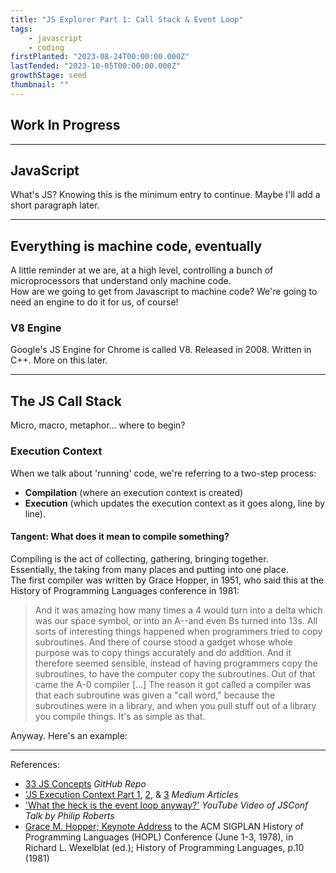 ```yaml
---
title: "JS Explorer Part 1: Call Stack & Event Loop"
tags: 
    - javascript
    - coding
firstPlanted: "2023-08-24T00:00:00.000Z"
lastTended: "2023-10-05T00:00:00.000Z"
growthStage: seed
thumbnail: ""
---
```


## Work In Progress

---

## JavaScript

What's JS? Knowing this is the minimum entry to continue. Maybe I'll add a short paragraph later. 

---

## Everything is machine code, eventually
A little reminder at we are, at a high level, controlling a bunch of microprocessors that understand only machine code.  
How are we going to get from Javascript to machine code? We're going to need an engine to do it for us, of course! 

### V8 Engine
Google's JS Engine for Chrome is called V8. Released in 2008. Written in C++. More on this later.

<note-polaroid-image
    src="33-javascript-concepts/v8-architecture-1.png"
    alt="Image shows an architectural diagram of Google's V8 engine. Named components include the Parser, AST, Interpreter, Heap, Profiler, and Compiler"
    caption="Here's a handy diagram"
    sourcelink="https://blog.bitsrc.io/how-does-javascript-really-work-part-1-7681dd54a36d"
    sourcetext="blog.bitsrc.io">
</note-polaroid-image>

---

## The JS Call Stack
Micro, macro, metaphor... where to begin? 

<note-illustration-image
    src="33-javascript-concepts/FILENAME.png"
    alt="The stack is a Last In First Out Structure, as illustrated by a stack of plates."
    caption="The stack is a Last In First Out Structure">
</note-illustration-image>

### Execution Context
When we talk about 'running' code, we're referring to a two-step process:
- **Compilation** (where an execution context is created) 
- **Execution** (which updates the execution context as it goes along, line by line).


#### Tangent: What does it mean to compile something?
Compiling is the act of collecting, gathering, bringing together.   
Essentially, the taking from many places and putting into one place.  
The first compiler was written by Grace Hopper, in 1951, who said this at the History of Programming Languages conference in 1981:  

> And it was amazing how many times a 4 would turn into a delta which was our space symbol, or into an A--and even Bs turned into 13s. All sorts of interesting things happened when programmers tried to copy subroutines. And there of course stood a gadget whose whole purpose was to copy things accurately and do addition. And it therefore seemed sensible, instead of having programmers copy the subroutines, to have the computer copy the subroutines. Out of that came the A-0 compiler [...] The reason it got called a compiler was that each subroutine was given a "call word," because the subroutines were in a library, and when you pull stuff out of a library you compile things. It's as simple as that.

Anyway. Here's an example: 

---
References: 
- [33 JS Concepts](https://github.com/leonardomso/33-js-concepts) *GitHub Repo*
- ['JS Execution Context Part 1](https://cabulous.medium.com/javascript-execution-context-part-1-from-compiling-to-execution-84c11c0660f5), [2](https://cabulous.medium.com/javascript-execution-context-part-2-call-stack-and-multiple-execution-contexts-dbe428a94190), & [3](https://cabulous.medium.com/javascript-execution-context-lexical-environment-and-block-scope-part-3-fc2551c92ce0) *Medium Articles*
- ['What the heck is the event loop anyway?'](https://www.youtube.com/watch?v=8aGhZQkoFbQ) *YouTube Video of JSConf Talk by Philip Roberts*
- [Grace M. Hopper; Keynote Address](https://dl.acm.org/doi/10.1145/800025.1198341) to the ACM SIGPLAN History of Programming Languages (HOPL) Conference (June 1-3, 1978), in Richard L. Wexelblat (ed.); History of Programming Languages, p.10 (1981)